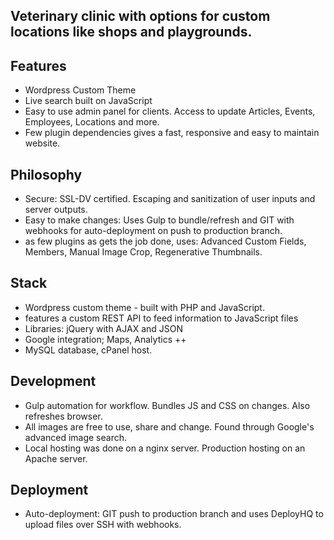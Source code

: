 ## Veterinary clinic with options for custom locations like shops and playgrounds.

## Features
- Wordpress Custom Theme
- Live search built on JavaScript
- Easy to use admin panel for clients. Access to update Articles, Events, Employees, Locations and more.
- Few plugin dependencies gives a fast, responsive and easy to maintain website.

## Philosophy
- Secure: SSL-DV certified. Escaping and sanitization of user inputs and server outputs.
- Easy to make changes: Uses Gulp to bundle/refresh and GIT with webhooks for auto-deployment on push to production branch.
- as few plugins as gets the job done, uses: Advanced Custom Fields, Members, Manual Image Crop, Regenerative Thumbnails.

## Stack
- Wordpress custom theme - built with PHP and JavaScript.
- features a custom REST API to feed information to JavaScript files
- Libraries: jQuery with AJAX and JSON
- Google integration; Maps, Analytics ++
- MySQL database, cPanel host.

## Development
- Gulp automation for workflow. Bundles JS and CSS on changes. Also refreshes browser.
- All images are free to use, share and change. Found through Google's advanced image search.
- Local hosting was done on a nginx server. Production hosting on an Apache server.

## Deployment
- Auto-deployment: GIT push to production branch and uses DeployHQ to upload files over SSH with webhooks.
